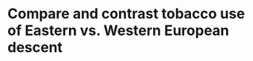 # Compare and contrast tobacco use of Eastern vs. Western European descent

<!-- Add your notes here -->